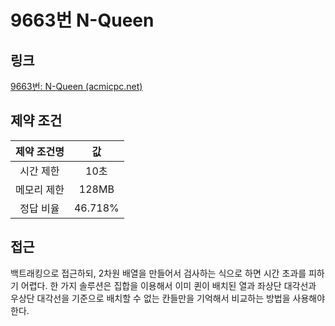 # 9663번 N-Queen

## 링크

[9663번: N-Queen (acmicpc.net)](https://www.acmicpc.net/problem/9663)

## 제약 조건

| 제약 조건명 |   값    |
| :---------: | :-----: |
|  시간 제한  |  10초   |
| 메모리 제한 |  128MB  |
|  정답 비율  | 46.718% |

## 접근

백트래킹으로 접근하되, 2차원 배열을 만들어서 검사하는 식으로 하면 시간 초과를 피하기 어렵다. 한 가지 솔루션은 집합을 이용해서 이미 퀸이 배치된 열과 좌상단 대각선과 우상단 대각선을 기준으로 배치할 수 없는 칸들만을 기억해서 비교하는 방법을 사용해야 한다.
